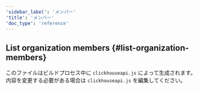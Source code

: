 ```yaml
---
'sidebar_label': 'メンバー'
'title': 'メンバー'
'doc_type': 'reference'
---
```


## List organization members {#list-organization-members}

このファイルはビルドプロセス中に `clickhouseapi.js` によって生成されます。 内容を変更する必要がある場合は `clickhouseapi.js` を編集してください。
